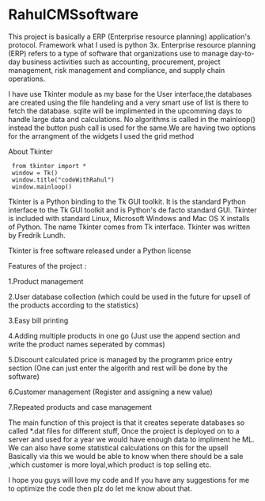 # RahulCMSsoftware
This project is basically a ERP (Enterprise resource planning) application's protocol. Framework what I used is python 3x.
Enterprise resource planning (ERP) refers to a type of software that organizations use to manage day-to-day business activities such as accounting, procurement,
project management, risk management and compliance, and supply chain operations.

I have use Tkinter module as my base for the User interface,the databases are created using the file handeling and a very smart use of list is there to fetch the database.
sqlite will be implimented in the upcomming days to handle large data and calculations.
No algorithms is called in the mainloop() instead the button push call is used for the same.We are having two options for the arrangment of the widgets I used the grid method


 About Tkinter
 
     from tkinter import *
     window = Tk()
     window.title("codeWithRahul")
     window.mainloop()
     
   Tkinter is a Python binding to the Tk GUI toolkit. It is the standard Python interface to the Tk GUI toolkit and is Python's de facto standard GUI.
   Tkinter is included with standard Linux, Microsoft Windows and Mac OS X installs of Python.
   The name Tkinter comes from Tk interface. Tkinter was written by Fredrik Lundh.

 Tkinter is free software released under a Python license

Features of the project :

1.Product management 

2.User database collection (which could be used in the future for upsell of the products according to the statistics)

3.Easy bill printing 

4.Adding multiple products in one go (Just use the append section and write the product names seperated by commas)

5.Discount calculated price is managed by the programm price entry section (One can just enter the algorith and rest will be done by the software)

6.Customer management (Register and assigning a new value)

7.Repeated products and case management


The main function of this project is that it creates seperate databases so called *.dat files for different stuff, Once the project is deployed 
on to a server and used for a year  we would have enough data to impliment he ML. We can also have some statistical calculations on this for the upsell 
Basically via this we would be able to know when there should be a sale ,which customer is more loyal,which product is top selling etc.

I hope you guys will love my code and If you have any suggestions for me to optimize the code then plz do let me know about that.
